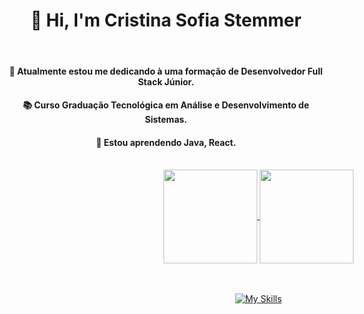 <div> <div align="center">
  
# 🌟 Hi, I'm Cristina Sofia Stemmer 

<br>

#### 🔭 Atualmente estou me dedicando à uma formação de Desenvolvedor Full Stack Júnior.

#### 📚 Curso Graduação Tecnológica em Análise e Desenvolvimento de Sistemas.

#### 🌱 Estou aprendendo Java, React.

</div> <br>

<div style="width:800px; margin:0 auto;"> <div align="center">
    <a href="https://github.com/cristinasstemmer/convoychat">
      <img height=150 align="center" src="https://github-readme-stats.vercel.app/api/top-langs?username=cristinasstemmer&layout=compact&langs_count=8&card_width=320&theme=tokyonight" />
  </a>
 <a href="https://github.com/cristinasstemmer/github-readme-stats">
      <img height=150 align="center" src="https://github-readme-stats.vercel.app/api?username=cristinasstemmer&theme=tokyonight&rank_icon=github&show_icons=true" />
  </a>
  
<br> <br> [![My Skills](https://skillicons.dev/icons?i=java,js,ts,nodejs,html,css&perline=10)](https://skillicons.dev) 

</div>
